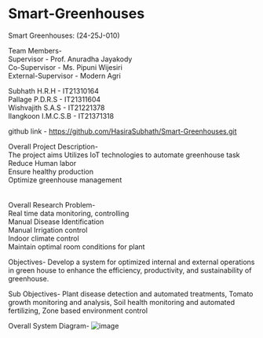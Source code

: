 # Smart-Greenhouses
Smart Greenhouses: (24-25J-010)

Team Members-</br>
Supervisor - Prof. Anuradha Jayakody </br>
Co-Supervisor - Ms. Pipuni Wijesiri </br>
External-Supervisor - Modern Agri </br>

Subhath H.R.H - IT21310164 </br>
Pallage P.D.R.S - IT21311604  </br>
Wishvajith S.A.S - IT21221378  </br>
Ilangkoon I.M.C.S.B - IT21371318 </br>

github link - https://github.com/HasiraSubhath/Smart-Greenhouses.git 
</br>

Overall Project Description- </br>
The project aims Utilizes IoT technologies to automate greenhouse task </br>
Reduce Human labor </br> 
Ensure healthy production </br>
Optimize greenhouse management </br>
</br></br>
Overall  Research Problem- </br>
Real time data monitoring, controlling </br>
Manual Disease Identification </br>
Manual Irrigation control </br>
Indoor climate control </br>
Maintain optimal room conditions for plant </br>

Objectives-
Develop a system for optimized internal and external operations in green house to enhance the efficiency, productivity, and sustainability of greenhouse.

Sub Objectives-
Plant disease detection and automated treatments,
Tomato growth monitoring and analysis,
Soil health monitoring and automated fertilizing,
Zone based environment control

Overall System Diagram-
![image](https://github.com/user-attachments/assets/ac208df2-6f15-4dec-945e-c6bbd9c443e3)






